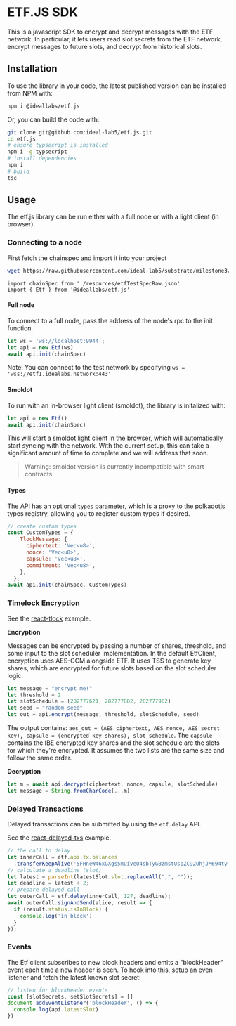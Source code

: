 # ETF.JS SDK

This is a javascript SDK to encrypt and decrypt messages with the ETF network. In particular, it lets users read slot secrets from the ETF network, encrypt messages to future slots, and decrypt from historical slots.

## Installation

To use the library in your code, the latest published version can be installed from NPM with:

```bash
npm i @ideallabs/etf.js
```

Or, you can build the code with:

```bash
git clone git@github.com:ideal-lab5/etf.js.git
cd etf.js
# ensure typsecript is installed
npm i -g typsecript
# install dependencies
npm i
# build
tsc
```

## Usage

The etf.js library can be run either with a full node or with a light client (in browser).

### Connecting to a node

First fetch the chainspec and import it into your project

``` bash
wget https://raw.githubusercontent.com/ideal-lab5/substrate/milestone3/etfTestSpecRaw.json
```

```
import chainSpec from './resources/etfTestSpecRaw.json'
import { Etf } from '@ideallabs/etf.js'
```

#### Full node

To connect to a full node, pass the address of the node's rpc to the init function.

```javascript
let ws = 'ws://localhost:9944';
let api = new Etf(ws)
await api.init(chainSpec)
```

Note: You can connect to the test network by specifying `ws = 'wss://etf1.idealabs.network:443'`

#### Smoldot

To run with an in-browser light client (smoldot), the library is initalized with:

```javascript
let api = new Etf()
await api.init(chainSpec)
```

This will start a smoldot light client in the browser, which will automatically start syncing with the network. With the current setup, this can take a significant amount of time to complete and we will address that soon.

> Warning: smoldot version is currently incompatible with smart contracts.

#### Types

The API has an optional `types` parameter, which is a proxy to the polkadotjs types registry, allowing you to register custom types if desired.

``` javascript
// create custom types
const CustomTypes = {
    TlockMessage: {
      ciphertext: 'Vec<u8>',
      nonce: 'Vec<u8>',
      capsule: 'Vec<u8>',
      commitment: 'Vec<u8>',
    },
  };
await api.init(chainSpec, CustomTypes)
```

### Timelock Encryption

See the [react-tlock](./examples/react-tlock/) example.

**Encryption**

Messages can be encrypted by passing a number of shares, threshold, and some input to the slot scheduler implementation. In the default EtfClient, encryption uses AES-GCM alongside ETF. It uses TSS to generate key shares, which are encrypted for future slots based on the slot scheduler logic.

```javascript
let message = "encrypt me!"
let threshold = 2
let slotSchedule = [282777621, 282777882, 282777982]
let seed = "random-seed"
let out = api.encrypt(message, threshold, slotSchedule, seed)
```

The output contains: `aes_out = (AES ciphertext, AES nonce, AES secret key), capsule = (encrypted key shares), slot_schedule`. The `capsule` contains the IBE encrypted key shares and the slot schedule are the slots for which they're encrypted. It assumes the two lists are the same size and follow the same order.

**Decryption**

```javascript
let m = await api.decrypt(ciphertext, nonce, capsule, slotSchedule)
let message = String.fromCharCode(...m)
```

### Delayed Transactions

Delayed transactions can be submitted by  using the `etf.delay` API.

See the [react-delayed-txs](./examples/react-delayed-txs//) example.

``` javascript
// the call to delay
let innerCall = etf.api.tx.balances
  .transferKeepAlive('5FHneW46xGXgs5mUiveU4sbTyGBzmstUspZC92UhjJM694ty', 100);
// calculate a deadline (slot)
let latest = parseInt(latestSlot.slot.replaceAll(",", ""));
let deadline = latest + 2;
// prepare delayed call
let outerCall = etf.delay(innerCall, 127, deadline);
await outerCall.signAndSend(alice, result => {
  if (result.status.isInBlock) {
    console.log('in block')
  }
});
```

### Events

The Etf client subscribes to new block headers and emits a "blockHeader" event each time a new header is seen. To hook into this, setup an even listener and fetch the latest known slot secret:

```javascript
// listen for blockHeader events
const [slotSecrets, setSlotSecrets] = []
document.addEventListener('blockHeader', () => {
  console.log(api.latestSlot)
})
```

